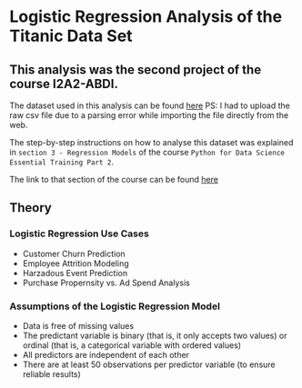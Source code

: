 # Logistic Regression Analysis of the Titanic Data Set

## This analysis was the second project of the course I2A2-ABDI.
The dataset used in this analysis can be found [here](https://github.com/vsvasconcelos/i2a2/blob/main/titanic-data.csv) PS: I had to upload the raw csv file due to a parsing error while importing the file directly from the web.

The step-by-step instructions on how to analyse this dataset was explained in `section 3 - Regression Models` of the course `Python for Data Science Essential Training Part 2`.

The link to that section of the course can be found [here](https://www.linkedin.com/learning/python-for-data-science-essential-training-part-2/logistic-regression-concepts?autoplay=true&contextUrn=urn%3Ali%3AlyndaLearningPath%3A5b61ea25498e580437e51859&resume=false)

## Theory

### Logistic Regression Use Cases

* Customer Churn Prediction
* Employee Attrition Modeling
* Harzadous Event Prediction
* Purchase Propernsity vs. Ad Spend Analysis

### Assumptions of the Logistic Regression Model

* Data is free of missing values
* The predictant variable is binary (that is, it only accepts two values) or ordinal (that is, a categorical variable with ordered values)
* All predictors are independent of each other
* There are at least 50 observations per predictor variable (to ensure reliable results)

